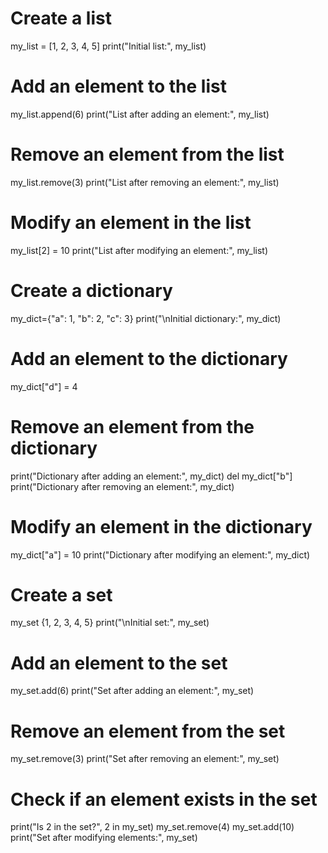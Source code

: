 # Create a list
my_list = [1, 2, 3, 4, 5]
print("Initial list:", my_list)
# Add an element to the list
my_list.append(6)
print("List after adding an element:", my_list)
# Remove an element from the list
my_list.remove(3) 
print("List after removing an element:", my_list)
 # Modify an element in the list
my_list[2] = 10
print("List after modifying an element:", my_list)
# Create a dictionary
my_dict={"a": 1, "b": 2, "c": 3} 
print("\nInitial dictionary:", my_dict)
# Add an element to the dictionary
my_dict["d"] = 4
 # Remove an element from the dictionary
print("Dictionary after adding an element:", my_dict) 
del my_dict["b"] 
print("Dictionary after removing an element:", my_dict)
# Modify an element in the dictionary
my_dict["a"] = 10 
print("Dictionary after modifying an element:", my_dict)
# Create a set
my_set {1, 2, 3, 4, 5} 
print("\nInitial set:", my_set)
# Add an element to the set
my_set.add(6) 
print("Set after adding an element:", my_set) 
# Remove an element from the set
my_set.remove(3) 
print("Set after removing an element:", my_set)
# Check if an element exists in the set
print("Is 2 in the set?", 2 in my_set) 
my_set.remove(4)
my_set.add(10)
print("Set after modifying elements:", my_set)
